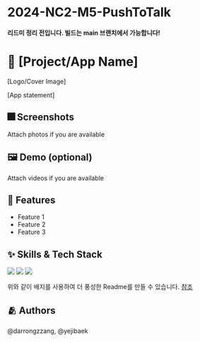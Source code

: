 # 2024-NC2-M5-PushToTalk

**리드미 정리 전입니다. 빌드는 main 브랜치에서 가능합니다!**


# :iphone: [Project/App Name]
[Logo/Cover Image]

[App statement]

## :fireworks: Screenshots

Attach photos if you are available

## :framed_picture: Demo (optional)

Attach videos if you are available


## :pushpin: Features

- Feature 1
- Feature 2
- Feature 3


## :sparkles: Skills & Tech Stack

<img src="https://img.shields.io/badge/Swift-FA7343?style=flat&logo=Swift&logoColor=white"/> 
<img src="https://img.shields.io/badge/SwiftUI-Black?style=flat&logo=swift&logoColor=black&color=%23096ad9"/>
<img src="https://img.shields.io/badge/PushToTalk-Black?style=flat&logo=swift&logoColor=black&color=%F6D23B"/>

위와 같이 배지를 사용하여 더 풍성한 Readme를 만들 수 있습니다.
[참조](https://shields.io/)


## :people_hugging: Authors

@darrongzzang, @yejibaek
